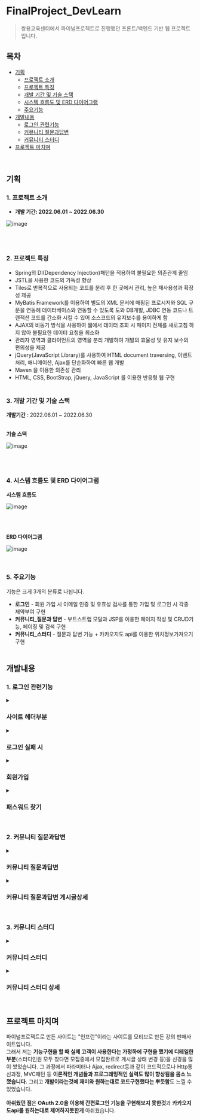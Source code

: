 # FinalProject_DevLearn
> 쌍용교육센터에서 파이널프로젝트로 진행했던 프론트/백엔드 기반 웹 프로젝트입니다.

## 목차
- [기획](#기획)
  - [프로젝트 소개](#1-프로젝트-소개)
  - [프로젝트 특징](#2-프로젝트-특징)
  - [개발 기간 및 기술 스택](#3-개발-기간-및-기술-스택)
  - [시스템 흐름도 및 ERD 다이어그램](#4-시스템-흐름도-및-erd-다이어그램)
  - [주요기능](#5-주요기능)
- [개발내용](#개발내용)
  - [로그인 관련기능](#1-로그인-관련기능)
  - [커뮤니티 질문과답변](#2-커뮤니티-질문과답변)
  - [커뮤니티 스터디](#3-커뮤니티-스터디)
- [프로젝트 마치며](#프로젝트-마치며)
<br>


## 기획
### 1. 프로젝트 소개

- <b>개발 기간: 2022.06.01 ~ 2022.06.30</b>

![image](https://user-images.githubusercontent.com/44182633/183571505-dddd27d1-e9fc-4907-936e-0442b2e710b6.png)

<br><br>


### 2. 프로젝트 특징
- Spring의 DI(Dependency Injection)패턴을 적용하여 불필요한 의존관계 줄임
- JSTL을 사용한 코드의 가독성 향상
- Tiles로 반복적으로 사용되는 코드를 분리 후 한 곳에서 관리, 높은 재사용성과 확장성 제공
- MyBatis Framework를 이용하여 별도의 XML 문서에 매핑된 프로시저와 SQL 구문을 연동헤 데이터베이스와 연동할 수 있도록 도와 DB개발, JDBC 연동 코드나 트랜잭션 코드를 간소화 시킬 수 있어 소스코드의 유지보수를 용이하게 함
- AJAX의 비동기 방식을 사용하여 웹에서 데이터 조회 시 페이지 전체를 새로고침 하지 않아 불필요한 데이터 요청을 최소화
- 관리자 영역과 클라이언트의 영역을 분리 개발하여 개발의 효율성 및 유지 보수의 편의성을 제공
- jQuery(JavaScript Library)를 사용하여 HTML document traversing, 이벤트 처리, 애니메이션, Ajax를 단순화하여 빠른 웹 개발
- Maven 을 이용한 의존성 관리
- HTML, CSS, BootStrap, jQuery, JavaScript 를 이용한 반응형 웹 구현
<br><br>


### 3. 개발 기간 및 기술 스택
<b>개발기간</b> : 2022.06.01 ~ 2022.06.30 
<br><br>

<b>기술 스택</b>

![image](https://user-images.githubusercontent.com/44182633/183572393-6bb34e15-2494-4518-8c74-11dbf701934b.png)

<br><br>


### 4. 시스템 흐름도 및 ERD 다이어그램
<b>시스템 흐름도</b>

![image](https://user-images.githubusercontent.com/44182633/183574558-d7cc81b0-47fd-448c-b675-a64ec5a89eea.png)

<br><br>

<b>ERD 다이어그램</b>

![image](https://user-images.githubusercontent.com/44182633/183573905-ce72c335-be0b-40ae-a31f-9cdd88d2d7d6.png)

<br>


### 5. 주요기능
기능은 크게 3개의 분류로 나뉩니다.<br>
- **로그인** - 회원 가입 시 이메일 인증 및 유효성 검사를 통한 가입 및 로그인 시 각종 제약부여 구현
- **커뮤니티_질문과 답변** - 부트스트랩 모달과 JSP를 이용한 페이지 작성 및 CRUD기능, 페이징 및 검색 구현
- **커뮤니티_스터디** - 질문과 답변 기능 + 카카오지도 api를 이용한 위치정보가져오기 구현
<br><br>


## 개발내용
### 1. 로그인 관련기능
<details>
  <summary><h3>사이트 헤더부분</h3></summary>
  
  <b>회원</b>

  ![로그인_회원](https://user-images.githubusercontent.com/44182633/183581067-50299a72-7faa-429f-810e-b149b666a308.gif)

  <b>관리자</b>

  ![로그인_관리자](https://user-images.githubusercontent.com/44182633/183581011-89a2eedb-c8ef-4cdb-b59d-f3560b785a08.gif)

  ![image](https://user-images.githubusercontent.com/44182633/183582145-5992bd64-d730-49c7-92f5-202934e76ce9.png)

  <br>

  - 로그인 등급이 <b>회원 / 관리자</b>인지에 따라 메뉴창이 변경
  - EL문의 <b><c:choose>에서 <c:when test="회원 일때">와 <c:when test="관리자 일때">의 조건</b>을 넣어서 구현
</details>


<details>
  <summary><h3>로그인 실패 시</h3></summary>
  
  <b>아이디 잘못입력시</b>

  ![로그인_아이디틀릴시](https://user-images.githubusercontent.com/44182633/183585828-2a9d6fa6-2c62-466c-8d56-aab03d8a13b5.gif)

  - "등록된 아이디가 아닙니다" 문구 띄워줌<br>

  <b>코드</b>

  ![image](https://user-images.githubusercontent.com/44182633/183586410-477554b9-a779-4ffb-8744-f3395544c62d.png)

  - 이메일이 존재하지않으면 -> <b>RedirectAttributes클래스의 addFlashAttribute(파라미터, 메시지내용)</b>를 이용하여 <b>메시지 내용을 메인페이지로 redirect하면서 넘겨줌</b>
  - 이메일이 존재하면 -> 로그인 완료
  <br>


  <b>비밀번호 잘못입력시(5회 미만)</b>

  ![로그인_비밀번호틀릴시](https://user-images.githubusercontent.com/44182633/183585682-487af7cc-b05a-4ea5-ab3e-bb7ad8ac48e6.gif)

  - "패스워드가 일치하지않습니다" 문구 띄워줌
  <br>

  <b>비밀번호 잘못입력시(5회 틀릴 시)</b>

  ![로그인_비밀번호5회이상틀릴시](https://user-images.githubusercontent.com/44182633/183588738-0c93c4b3-1dc8-473a-97f8-a0d4ab964f30.gif)

  - 해당 계정 비활성화로 변환되었다는 문구 띄워줌
  <br>

  <b>비밀번호 잘못입력시(5회 이상)</b>

  ![로그인_비활성화계정로그인시](https://user-images.githubusercontent.com/44182633/183589222-5aab9e9e-dbe3-4af7-b335-cfa92526566b.gif)

  - 비활성화된 계정이란 문구 띄워줌
  <br>

  <b>코드</b>

  ![image](https://user-images.githubusercontent.com/44182633/183586180-8fc3541d-841d-4248-ae8d-c5a7571cc823.png)

  ![image](https://user-images.githubusercontent.com/44182633/183589735-28a04c5c-da31-4745-89b1-c772ff2e82aa.png)

  - dto의 getPwdFail()값을 조건문을 통해 비교하여 상황에 맞게 코드 실행
  - 위의 조건들을 충족하면 <b>세션에 로그인 정보가 저장되어 30분간 로그인 유지</b>
</details>


<details>
  <summary><h3>회원가입</h3></summary>

  ![image](https://user-images.githubusercontent.com/44182633/183590145-5382349b-b08c-4123-b423-911de795da8a.png)

  - 회원 가입 시 <b>이메일 인증 및 유효성 검사</b>를 거쳐야 회원 가입이 가능
  <br>

  <b>이메일 인증</b>

  <b>이메일 유효성검사 실패 시</b>

  ![회원가입_이메일유효성검사실패](https://user-images.githubusercontent.com/44182633/183598007-ea09e123-4cf1-48b6-9eb1-6520291cb4a0.gif)

  <b>이메일 유효성검사 성공 시</b>

  ![회원가입_이메일유효성검사성공](https://user-images.githubusercontent.com/44182633/183598021-7f27dd36-4156-41f8-9af3-56b2669d83e9.gif)

  ![회원가입_이메일인증](https://user-images.githubusercontent.com/44182633/183598148-26511b32-6d59-4216-8fe3-23f3cdf5e4f1.gif)

  - 인증단계로 넘어가서 입력한 메일로 인증번호 전송

  <b>위 과정 정리</b>

  ![image](https://user-images.githubusercontent.com/44182633/183598565-c12cc61c-ab65-46cf-b4f5-ae02abf41f5d.png)

  <b>코드</b>
  
  ![image](https://user-images.githubusercontent.com/44182633/183612711-863a54c5-d460-46e7-8980-62de7979a97f.png)

  - 정규식을 이용하여 이메일 조건을 구성
  - Ajax를 이용하여 아이디 중복여부를 체크
  <br>


  <b>이메일 인증번호 입력 과정</b>

  ![image](https://user-images.githubusercontent.com/44182633/183598958-a03ea37f-45fe-4fec-9fc5-0078cf778471.png)

  - 이메일로 받은 인증번호를 회원가입창에 입력하여 회원가입 진행
  - 인증번호 실패 시

  ![회원가입_이메일인증실패](https://user-images.githubusercontent.com/44182633/183600533-87a6acdf-cfc4-428c-9b1f-93253ff22837.gif)

  - 인증번호 성공 시

  ![회원가입_이메일인증성공](https://user-images.githubusercontent.com/44182633/183600545-36cd855c-4821-4213-b818-0d5c46c1c5c0.gif)

  <br>
  
  <b>코드</b>
  
  ![image](https://user-images.githubusercontent.com/44182633/183615710-0a595b47-cd0c-4a35-ba3f-a8ae7ba09f5c.png)

  - SMTP 권한을 추가
  
  ![image](https://user-images.githubusercontent.com/44182633/183616208-a5d652f8-8388-4d6a-be48-d05b71d6ba2a.png)

  - Naver계정과 연결해주고, 패스워드 찾기인지 이메일인증인지 <b>용도에 맞게 메일의 제목과 내용</b>을 보내는 사람의 정보와 받는사람 정보 입력로 보내줌
  
  <br>
  - 이메일 인증번호를 완료하면 아이디와 패스워드도 유효성검사를 거쳐 회원가입을 완료

  ![image](https://user-images.githubusercontent.com/44182633/183600868-4a5e971c-bd43-4e91-a73b-28beb9117572.png)

  ![image](https://user-images.githubusercontent.com/44182633/183600915-e48fd328-4753-4433-8760-8b72d95e3045.png)

  <br>
  - 회원가입 완료 시, 로그인하면 정상 로그인 완료

  ![image](https://user-images.githubusercontent.com/44182633/183600970-0be451ef-5081-4e27-828d-eee0bf903471.png)
</details>


<details>
  <summary><h3>패스워드 찾기</h3></summary>

  ![패스워드찾기](https://user-images.githubusercontent.com/44182633/183609544-284d0589-37f7-4fed-b9fe-a939475f4fbe.gif)

  - 패스워드를 잊어버렸다면 찾고자하는 이메일로 임시 패스워드 전송하여 패스워드 변경가능
  <br>
  
  <b>코드</b>
  
  ![image](https://user-images.githubusercontent.com/44182633/183617487-023e14a5-f798-4926-93f8-6634c004c33a.png)

  - 존재하는 이메일 체크하고, Mail dto에 보내는 사람과 받는사람 정보 저장하고 generatePwd()함수로 임시 패스워드 생성
  <br>
  
  - <b>generatePwd()함수</b>
  
  ![image](https://user-images.githubusercontent.com/44182633/183618133-fb1f055a-2358-4f2a-a02e-f5bf76e5a6f2.png)

  - <b>영문자, 숫자 조합하여 랜덤하게 10자리</b> 생성
  
</details>
<br>


### 2. 커뮤니티 질문과답변
<details>
  <summary><h3>커뮤니티 질문과답변</h3></summary>
  
  <b>질문과답변 메인페이지</b>
  ![image](https://user-images.githubusercontent.com/44182633/183623723-2b2baa16-a046-4ecc-9514-14119666feb3.png)
  
  ![질답_네비게이션바](https://user-images.githubusercontent.com/44182633/183621174-a1785336-a88d-4bf8-bdc9-2fb494cebb5d.gif)

  - 네비게이션 바를 이용하여 전체/미해결/해결에 해당하는 리스트를 Ajax를 이용하여 가져옴
  
  <b>코드</b>
  
  ![image](https://user-images.githubusercontent.com/44182633/183625382-696d27f6-e4cd-405d-9034-b89a2b485168.png)

  - 네비게이션 바 클릭 시 검색값도 유지하면서 리스트의 결과를 nav-all이란 리스트 보여주는 클래스에 덮어씌워줌
  <br><br>
  
  ![질답_검색기능](https://user-images.githubusercontent.com/44182633/183621060-8b695940-bfb6-4d46-b2e5-ca97d6550d76.gif)
  
  - 검색한 값이 제목과 내용이 포함된 게시글들의 리스트를 가져옴
  <br><br>
  
  ![질답_게시글작성](https://user-images.githubusercontent.com/44182633/183624756-e5d987bd-a8d3-4936-9660-c70c2f4d283c.gif)
  
  - 게시글은 모달창을 이용해 작성하고, 게시글 상세는 게시글 수정, 삭제, 답변이 가능
  
  <b>코드</b>
  
  ![image](https://user-images.githubusercontent.com/44182633/183627788-32adb7aa-afa6-44d1-a55a-b8cc181e47ee.png)

  - <b>문자뿐 아니라 이미지도 첨부가능한 ckEditor</b>를 이용하여 내용을 작성할 수 있도록 구현
  - <b>window.editor.getData().trime()을 이용해서 내용을 HTML코드로 DB에 저장</b>
</details>


<details>
  <summary><h3>커뮤니티 질문과답변 게시글상세</h3></summary>
  
  ![질답_게시글수정](https://user-images.githubusercontent.com/44182633/183627003-a00461bb-dca9-48c0-9c27-3c9a3042904f.gif)

  - 게시글 수정은 글쓴이만 가능
  <br>
  
  ![질답_게시글삭제](https://user-images.githubusercontent.com/44182633/183627018-23424abf-706f-480e-b138-07853c251ee4.gif)

  - 게시글 삭제는 글쓴이와 관리자만 가능
  <br>  
   
  ![질답_답변하기](https://user-images.githubusercontent.com/44182633/183630599-d81f09a6-96b1-4f69-90fd-87c7f78a8d3f.gif)

  - 질문자의 질문이 내가 아는 내용이라면 자유롭게 게시글에 대한 답변을 달 수 있음
  <br>
  
  ![질답_해결로변경](https://user-images.githubusercontent.com/44182633/183629690-e2cc294f-e9e8-4a89-877a-938a1c2f9b00.gif)

  - 답변이 달린 게시글이라면 해결 버튼을 통해 게시글의 상태를 "해결"로 변경가능
  <br>
  
  ![질답_신고하기](https://user-images.githubusercontent.com/44182633/183629973-7df638e0-af9a-49b1-a739-964262e6fbb7.gif)

  - 게시글이 적합하지 않다고 판단되면 "신고하기"버튼을 통해 신고하여 관리자 판단하에 게시글 삭제 여부가 결정
</details>
<br>


### 3. 커뮤니티 스터디
<details>
  <summary><h3>커뮤니티 스터디</h3></summary>

  <b>커뮤니티 스터디 메인페이지</b>
  
  ![스터디_네비게이션탭](https://user-images.githubusercontent.com/44182633/183922517-983a23f0-9541-4199-8851-ccc989372ec9.gif)

  - 네비게이션 바 클릭 시 검색값도 유지하면서 리스트의 결과를 nav-all라는 리스트 보여주는 클래스에 덮어씌워줌
  
  ![스터디_중간탭](https://user-images.githubusercontent.com/44182633/183923830-f70f3449-9c71-435c-9305-7f8849540dda.gif)

  - 중간탭을 클릭 시 최신순/댓글많은순으로 리스트의 결과를 nav-all이란 리스트 보여주는 클래스에 덮어씌워줌
  - 둘 다 AJAX를 이용한 파라미터값 변화로 리스트의 결과를 가져옴
  <br>
  
  ![스터디_카카오api](https://user-images.githubusercontent.com/44182633/183922259-a7a12035-228f-4b60-a931-b298fff9919c.gif)

  - 카카오 지도api를 이용하여 현재위치/서울(홍대입구역)/경기(일산역)/인천(굴포천역) 중심으로 주변의 카페와 학교도서관을 마커로 표시해주고 마커 클릭 시 오버레이되어 해당 장소의 정보를 보여줌
  <b>코드</b>
  
  ![image](https://user-images.githubusercontent.com/44182633/183925017-28b93e71-0ee8-4ae8-903a-96bad198b584.png)

  - 카카오지도 api document를 참고하여 .LatLng(위도, 경도)를 이용하여 원하는 지역을 중심으로 설정해주었음
  
  ![image](https://user-images.githubusercontent.com/44182633/183925319-4af046dd-69d4-4bd0-bf7c-fdd2a7a950e7.png)

  - 설정해준 함수는 JQuery를 이용하여 클릭 시 지도에 해당 위치를 중심으로 이동
</details>


<details>
  <summary><h3>커뮤니티 스터디 상세</h3></summary>

  ![image](https://user-images.githubusercontent.com/44182633/183926176-dd5d58fa-d7b7-418d-bf85-56e055842ee2.png)

  - 커뮤니티의 질문과 답변과 마찬가지로 수정 삭제 가능하고, 글쓴이가 아니라면 스터디신청을 통해 스터디 신청이 가능
  - 스터디 인원이 꽉 찼다면 더 이상 스터디 신청 불가능하고, 게시글 상태가 모집완료로 변경
  - 스터디에 대한 질문은 답변을 통해서 질문할 수 있음
</details>
<br>


## 프로젝트 마치며
파이널프로젝트로 만든 사이트는 "인프런"이라는 사이트를 모티브로 만든 강의 판매사이트입니다. <br>
그래서 저는 <b>기능구현을 할 때 실제 고객이 사용한다는 가정하에 구현을 했기에 디테일한 부분</b>(스터디인원 모두 찼다면 모집중에서 모집완료로 게시글 상태 변경 등)을 신경을 많이 썼었습니다. 그 과정에서 파라미터나 Ajax, redirect등과 같이 코드적으로나 Http통신과정, MVC패턴 등 <b>이론적인 개념들과 프로그래밍적인 실력도 많이 향상됨을 몸소 느꼈습니다.</b> 그리고 <b>개발이라는것에 재미와 원하는대로 코드구현했다는 뿌듯함</b>도 느낄 수 있었습니다.<br><br>
<b>아쉬웠던 점</b>은 <b>OAuth 2.0을 이용해 간편로그인 기능을 구현해보지 못한것</b>과 <b>카카오지도api를 원하는대로 제어하지못한게</b> 아쉬웠습니다.
